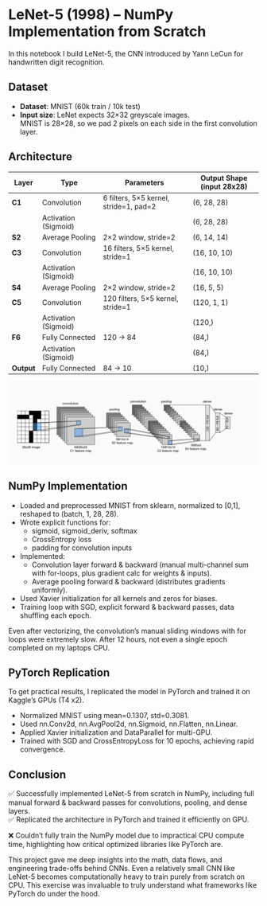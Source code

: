 # LeNet-5 (1998) – NumPy Implementation from Scratch

In this notebook I build LeNet-5, the CNN introduced by Yann LeCun for handwritten digit recognition.

## Dataset

- **Dataset**: MNIST (60k train / 10k test)  
- **Input size**: LeNet expects 32×32 greyscale images.  
  MNIST is 28×28, so we pad 2 pixels on each side in the first convolution layer.

## Architecture

| Layer      | Type                 | Parameters                             | Output Shape (input 28x28) |
| ---------- | -------------------- | -------------------------------------- | -------------------------- |
| **C1**     | Convolution          | 6 filters, 5×5 kernel, stride=1, pad=2 | (6, 28, 28)                |
|            | Activation (Sigmoid) |                                        | (6, 28, 28)                |
| **S2**     | Average Pooling      | 2×2 window, stride=2                   | (6, 14, 14)                |
| **C3**     | Convolution          | 16 filters, 5×5 kernel, stride=1       | (16, 10, 10)               |
|            | Activation (Sigmoid) |                                        | (16, 10, 10)               |
| **S4**     | Average Pooling      | 2×2 window, stride=2                   | (16, 5, 5)                 |
| **C5**     | Convolution          | 120 filters, 5×5 kernel, stride=1      | (120, 1, 1)                |
|            | Activation (Sigmoid) |                                        | (120,)                     |
| **F6**     | Fully Connected      | 120 → 84                               | (84,)                      |
|            | Activation (Sigmoid) |                                        | (84,)                      |
| **Output** | Fully Connected      | 84 → 10                                | (10,)                      |

![Architecture](figures/Architecture.png)

## NumPy Implementation

- Loaded and preprocessed MNIST from sklearn, normalized to [0,1], reshaped to (batch, 1, 28, 28).
- Wrote explicit functions for:
  - sigmoid, sigmoid_deriv, softmax
  - CrossEntropy loss
  - padding for convolution inputs
- Implemented:
  - Convolution layer forward & backward (manual multi-channel sum with for-loops, plus gradient calc for weights & inputs).
  - Average pooling forward & backward (distributes gradients uniformly).
- Used Xavier initialization for all kernels and zeros for biases.
- Training loop with SGD, explicit forward & backward passes, data shuffling each epoch.

Even after vectorizing, the convolution’s manual sliding windows with for loops were extremely slow. After 12 hours, not even a single epoch completed on my laptops CPU.

## PyTorch Replication

To get practical results, I replicated the model in PyTorch and trained it on Kaggle’s GPUs (T4 x2).

- Normalized MNIST using mean=0.1307, std=0.3081.
- Used nn.Conv2d, nn.AvgPool2d, nn.Sigmoid, nn.Flatten, nn.Linear.
- Applied Xavier initialization and DataParallel for multi-GPU.
- Trained with SGD and CrossEntropyLoss for 10 epochs, achieving rapid convergence.

## Conclusion

✅ Successfully implemented LeNet-5 from scratch in NumPy, including full manual forward & backward passes for convolutions, pooling, and dense layers.  
✅ Replicated the architecture in PyTorch and trained it efficiently on GPU.

❌ Couldn’t fully train the NumPy model due to impractical CPU compute time, highlighting how critical optimized libraries like PyTorch are.

This project gave me deep insights into the math, data flows, and engineering trade-offs behind CNNs. Even a relatively small CNN like LeNet-5 becomes computationally heavy to train purely from scratch on CPU. This exercise was invaluable to truly understand what frameworks like PyTorch do under the hood.